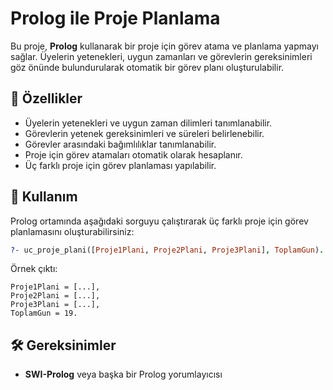 # Prolog ile Proje Planlama

Bu proje, **Prolog** kullanarak bir proje için görev atama ve planlama yapmayı sağlar. Üyelerin yetenekleri, uygun zamanları ve görevlerin gereksinimleri göz önünde bulundurularak otomatik bir görev planı oluşturulabilir.

## 📌 Özellikler
- Üyelerin yetenekleri ve uygun zaman dilimleri tanımlanabilir.
- Görevlerin yetenek gereksinimleri ve süreleri belirlenebilir.
- Görevler arasındaki bağımlılıklar tanımlanabilir.
- Proje için görev atamaları otomatik olarak hesaplanır.
- Üç farklı proje için görev planlaması yapılabilir.

## 🚀 Kullanım
Prolog ortamında aşağıdaki sorguyu çalıştırarak üç farklı proje için görev planlamasını oluşturabilirsiniz:

```prolog
?- uc_proje_plani([Proje1Plani, Proje2Plani, Proje3Plani], ToplamGun).
```

Örnek çıktı:
```
Proje1Plani = [...],
Proje2Plani = [...],
Proje3Plani = [...],
ToplamGun = 19.
```

## 🛠 Gereksinimler
- **SWI-Prolog** veya başka bir Prolog yorumlayıcısı
